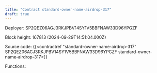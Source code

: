 ```yaml
---
title: "Contract standard-owner-name-airdrop-317"
draft: true
---
```

Deployer: SP2QEZ06AGJ3RKJPBV14SY1V5BBFNAW33D96YPGZF


 



Block height: 167813 (2024-09-29T14:51:04.000Z)

Source code: {{<contractref "standard-owner-name-airdrop-317" SP2QEZ06AGJ3RKJPBV14SY1V5BBFNAW33D96YPGZF standard-owner-name-airdrop-317>}}

Functions:


